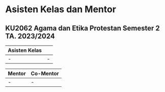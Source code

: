# Asisten Kelas dan Mentor
## KU2062 Agama dan Etika Protestan Semester 2 TA. 2023/2024

| **Asisten Kelas** | &#10240; |
|:---------|:----------------------|
| - | - |
 

| **Mentor** | **Co-Mentor** |
|:---------|:----------------------|
| - | - |
